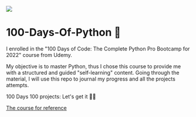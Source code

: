 ![](readme.gif)

# 100-Days-Of-Python 🐍

I enrolled in the "100 Days of Code: The Complete Python Pro Bootcamp for 2022" course from Udemy.

My objective is to master Python, thus I chose this course to provide me with a structured and guided "self-learning" content.
Going through the material, I will use this repo to journal my progress and all the projects attempts.

100 Days 100 projects: Let's get it  💪🏾 

[The course for reference](https://cisco.udemy.com/course/100-days-of-code/)

